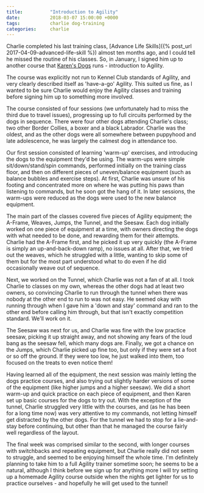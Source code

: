 ```yaml
---
title:          "Introduction to Agility"
date:           2018-03-07 15:00:00 +0000
tags:           charlie dog-training
categories:     charlie
---
```


Charlie completed his last training class, [Advance Life Skills]({% post_url 2017-04-09-advanced-life-skill %}) almost ten months ago, and I could tell he missed the routine of his classes. So, in January, I signed him up to another course that [Karen's Dogs][karens-dogs-link] runs - introduction to Agility.

<!-- Read More --> 

The course was explicitly not run to Kennel Club standards of Agility, and very clearly described itself as 'have-a-go' Agility. This suited us fine, as I wanted to be sure Charlie would enjoy the Agility classes and training before signing him up to something more involved.

The course consisted of four sessions (we unfortunately had to miss the third due to travel issues), progressing up to full circuits performed by the dogs in sequence. There were four other dogs attending Charlie's class; two other Border Collies, a boxer and a black Labrador. Charlie was the oldest, and as the other dogs were all somewhere between puppyhood and late adolescence, he was largely the calmest dog in attendance too. 

Our first session consisted of learning 'warm-up' exercises, and introducing the dogs to the equipment they'd be using. The warm-ups were simple sit/down/stand/spin commands, performed initially on the training class floor, and then on different pieces of uneven/balance equipment (such as balance bubbles and exercise steps). At first, Charlie was unsure of his footing and concentrated more on where he was putting his paws than listening to commands, but he soon got the hang of it. In later sessions, the warm-ups were reduced as the dogs were used to the new balance equipment.

The main part of the classes covered five pieces of Agility equipment; the A-Frame, Weaves, Jumps, the Tunnel, and the Seesaw. Each dog initially worked on one piece of equipment at a time, with owners directing the dogs with what needed to be done, and rewarding them for their attempts. Charlie had the A-Frame first, and he picked it up very quickly (the A-Frame is simply an up-and-back-down ramp), no issues at all. After that, we tried out the weaves, which he struggled with a little, wanting to skip some of them but for the most part understood what to do even if he did occasionally weave out of sequence. 

Next, we worked on the Tunnel, which Charlie was not a fan of at all. I took Charlie to classes on my own, whereas the other dogs had at least two owners, so convincing Charlie to run through the tunnel when there was nobody at the other end to run to was not easy. He seemed okay with running through when I gave him a 'down and stay' command and ran to the other end before calling him through, but that isn't exactly competition standard. We'll work on it.

The Seesaw was next for us, and Charlie was fine with the low practice seesaw, picking it up straight away, and not showing any fears of the loud bang as the seesaw fell, which many dogs are. Finally, we got a chance on the Jumps, which Charlie picked up fine too, but only if they were set a foot or so off the ground. If they were too low, he just walked into them, too focused on the treats to even notice them!

Having learned all of the equipment, the next session was mainly letting the dogs practice courses, and also trying out slightly harder versions of some of the equipment (like higher jumps and a higher seesaw). We did a short warm-up and quick practice on each piece of equipment, and then Karen set up basic courses for the dogs to try out. With the exception of the tunnel, Charlie struggled very little with the courses, and (as he has been for a long time now) was very attentive to my commands, not letting himself get distracted by the other dogs. For the tunnel we had to stop for a lie-and-stay before continuing, but other than that he managed the course fairly well regardless of the layout.

The final week was comprised similar to the second, with longer courses with switchbacks and repeating equipment, but Charlie really did not seem to struggle, and seemed to be enjoying himself the whole time. I'm definitely planning to take him to a full Agility trainer sometime soon; he seems to be a natural, although I think before we sign up for anything more I will try setting up a homemade Agility course outside when the nights get lighter for us to practice ourselves - and hopefully he will get used to the tunnel!

[karens-dogs-link]: http://karensdogs.co.uk/